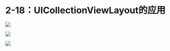 # 2-18：UICollectionViewLayout的应用

![](https://gitlab.com/kiriha/my-public-pictures/-/raw/main/pictures/2024/06/13_11_12_16_202406131112446.png)

![](https://gitlab.com/kiriha/my-public-pictures/-/raw/main/pictures/2024/06/13_11_15_17_202406131115044.png)

![](https://gitlab.com/kiriha/my-public-pictures/-/raw/main/pictures/2024/06/13_11_20_36_202406131120032.png)
